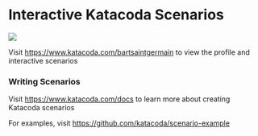 # Interactive Katacoda Scenarios

[![](http://shields.katacoda.com/katacoda/bartsaintgermain/count.svg)](https://www.katacoda.com/bartsaintgermain "Get your profile on Katacoda.com")

Visit https://www.katacoda.com/bartsaintgermain to view the profile and interactive scenarios

### Writing Scenarios
Visit https://www.katacoda.com/docs to learn more about creating Katacoda scenarios

For examples, visit https://github.com/katacoda/scenario-example

